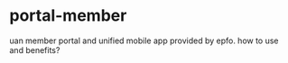 # portal-member
uan member portal and unified mobile app provided by epfo. how to use and benefits?
